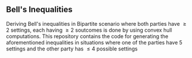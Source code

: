 ## Bell's Inequalities 
Deriving Bell's inequalities in Bipartite scenario where both parties have $\geq 2$ settings, each having $\geq 2$ soutcomes is done by using convex hull computations.
This repository contains the code for generating the aforementioned inequalities in situations where one of the parties have 5 settings and the other party has $\leq 4$ 
possible settings
